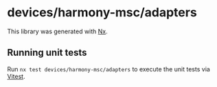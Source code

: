 # devices/harmony-msc/adapters

This library was generated with [Nx](https://nx.dev).

## Running unit tests

Run `nx test devices/harmony-msc/adapters` to execute the unit tests via [Vitest](https://vitest.dev/).
